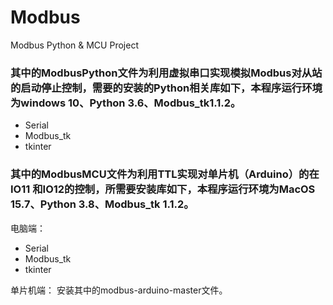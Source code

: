 # Modbus
 Modbus Python & MCU Project
### 其中的ModbusPython文件为利用虚拟串口实现模拟Modbus对从站的启动停止控制，需要的安装的Python相关库如下，本程序运行环境为windows 10、Python 3.6、Modbus_tk1.1.2。
+ Serial
+ Modbus_tk
+ tkinter

### 其中的ModbusMCU文件为利用TTL实现对单片机（Arduino）的在IO11 和IO12的控制，所需要安装库如下，本程序运行环境为MacOS 15.7、Python 3.8、Modbus_tk 1.1.2。
电脑端：
+ Serial
+ Modbus_tk
+ tkinter

单片机端：
安装其中的modbus-arduino-master文件。
